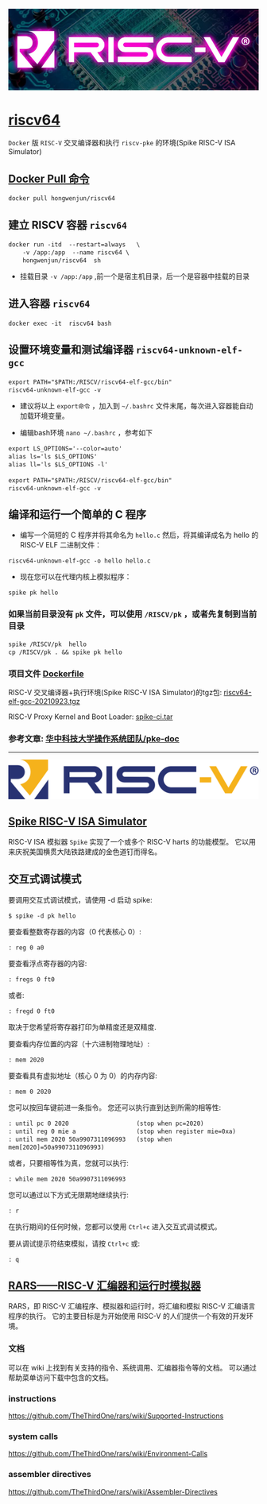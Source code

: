 ![riscv.webp](https://raw.githubusercontent.com/hongwenjun/riscv64/main/img/riscv.webp)

# [riscv64](https://hub.docker.com/r/hongwenjun/riscv64)

`Docker` 版 `RISC-V` 交叉编译器和执行 `riscv-pke` 的环境(Spike RISC-V ISA Simulator)

## [Docker Pull 命令]((https://hub.docker.com/r/hongwenjun/riscv64))
```
docker pull hongwenjun/riscv64
```

## 建立 RISCV 容器 `riscv64`
```
docker run -itd  --restart=always   \
    -v /app:/app  --name riscv64 \
    hongwenjun/riscv64  sh
```
- 挂载目录 `-v /app:/app` ,前一个是宿主机目录，后一个是容器中挂载的目录 

## 进入容器 `riscv64` 
```
docker exec -it  riscv64 bash
```

## 设置环境变量和测试编译器 `riscv64-unknown-elf-gcc`

```
export PATH="$PATH:/RISCV/riscv64-elf-gcc/bin"
riscv64-unknown-elf-gcc -v
```
- 建议将以上 `export命令` ，加入到 `~/.bashrc` 文件末尾，每次进入容器能自动加载环境变量。

- 编辑bash环境 `nano ~/.bashrc` ，参考如下
```
export LS_OPTIONS='--color=auto'
alias ls='ls $LS_OPTIONS'
alias ll='ls $LS_OPTIONS -l'

export PATH="$PATH:/RISCV/riscv64-elf-gcc/bin"
riscv64-unknown-elf-gcc -v
```

## 编译和运行一个简单的 C 程序

- 编写一个简短的 C 程序并将其命名为 `hello.c`  然后，将其编译成名为 hello 的 RISC-V ELF 二进制文件：
```
riscv64-unknown-elf-gcc -o hello hello.c
```

- 现在您可以在代理内核上模拟程序：

```
spike pk hello
```

### 如果当前目录没有 `pk` 文件，可以使用 `/RISCV/pk` ，或者先复制到当前目录 
```
spike /RISCV/pk  hello
cp /RISCV/pk . && spike pk hello
```


### 项目文件 [Dockerfile](https://github.com/hongwenjun/riscv64/blob/main/Dockerfile)
RISC-V 交叉编译器+执行环境(Spike RISC-V ISA Simulator)的tgz包: [riscv64-elf-gcc-20210923.tgz](https://gitee.com/hustos/pke-doc/blob/master/resources/riscv64-elf-gcc-20210923.tgz)

RISC-V Proxy Kernel and Boot Loader: [spike-ci.tar](https://github.com/riscv-software-src/riscv-pk)



### 参考文章: [华中科技大学操作系统团队/pke-doc](https://gitee.com/hustos/pke-doc/blob/master/chapter2_installation.md)

---

![riscv-color.svg](https://raw.githubusercontent.com/hongwenjun/riscv64/main/img/riscv-color.svg)

## [Spike RISC-V ISA Simulator](https://github.com/riscv-software-src/riscv-isa-sim) 
RISC-V ISA 模拟器 `Spike` 实现了一个或多个 RISC-V harts 的功能模型。 它以用来庆祝美国横贯大陆铁路建成的金色道钉而得名。

## 交互式调试模式
要调用交互式调试模式，请使用 -d 启动 spike:

    $ spike -d pk hello

要查看整数寄存器的内容（0 代表核心 0）:

    : reg 0 a0

要查看浮点寄存器的内容:

    : fregs 0 ft0

或者:

    : fregd 0 ft0

取决于您希望将寄存器打印为单精度还是双精度.

要查看内存位置的内容（十六进制物理地址）:

    : mem 2020

要查看具有虚拟地址（核心 0 为 0）的内存内容:

    : mem 0 2020

您可以按回车键前进一条指令。 您还可以执行直到达到所需的相等性:

    : until pc 0 2020                   (stop when pc=2020)
    : until reg 0 mie a                 (stop when register mie=0xa)
    : until mem 2020 50a9907311096993   (stop when mem[2020]=50a9907311096993)

或者，只要相等性为真，您就可以执行:

    : while mem 2020 50a9907311096993

您可以通过以下方式无限期地继续执行:

    : r

在执行期间的任何时候，您都可以使用 `Ctrl+c` 进入交互式调试模式。

要从调试提示符结束模拟，请按 `Ctrl+c` 或:

    : q

## [RARS——RISC-V 汇编器和运行时模拟器](https://github.com/TheThirdOne/rars)
RARS，即 RISC-V 汇编程序、模拟器和运行时，将汇编和模拟 RISC-V 汇编语言程序的执行。 它的主要目标是为开始使用 RISC-V 的人们提供一个有效的开发环境。

### 文档
可以在 wiki 上找到有关支持的指令、系统调用、汇编器指令等的文档。 可以通过帮助菜单访问下载中包含的文档。

### instructions
https://github.com/TheThirdOne/rars/wiki/Supported-Instructions

### system calls
https://github.com/TheThirdOne/rars/wiki/Environment-Calls

### assembler directives
https://github.com/TheThirdOne/rars/wiki/Assembler-Directives

